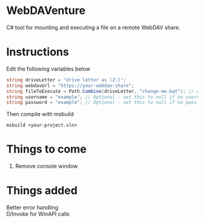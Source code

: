 # WebDAVenture
C# tool for mounting and executing a file on a remote WebDAV share.

# Instructions
Edit the following variables below

```C#
string driveLetter = "drive letter as (Z:)";
string webdavUrl = "https://your-webdav-share";
string fileToExecute = Path.Combine(driveLetter, "change-me.bat"); // Adjust the file name and extension
string username = "example"; // Optional - set this to null if no username is needed
string password = "example"; // Optional - set this to null if no pass is needed
```
Then compile with msbuild
```
msbuild <your-project.sln>
```

# Things to come
1. Remove console window

# Things added
Better error handling <br>
D/Invoke for WinAPI calls
